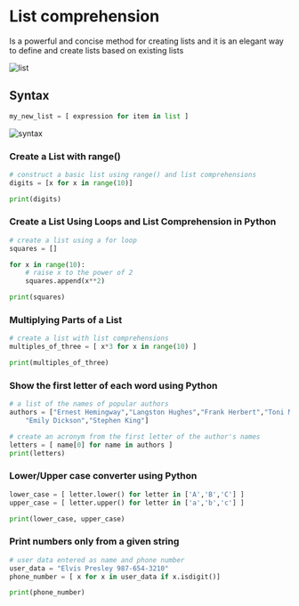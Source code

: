 # List comprehension
 Is a powerful and concise method for creating lists and it is an elegant way to define and create lists based on existing lists

![list](https://www.freecodecamp.org/news/content/images/2021/07/list-comprehension-1.png)
## Syntax

```python
my_new_list = [ expression for item in list ]
```
![syntax](https://cdn.programiz.com/sites/tutorial2program/files/lc.jpg)

### Create a List with range()
```python
# construct a basic list using range() and list comprehensions
digits = [x for x in range(10)]

print(digits)
```
### Create a List Using Loops and List Comprehension in Python 
```python
# create a list using a for loop
squares = []

for x in range(10):
    # raise x to the power of 2
    squares.append(x**2)

print(squares)
```

### Multiplying Parts of a List

```python 
# create a list with list comprehensions
multiples_of_three = [ x*3 for x in range(10) ]

print(multiples_of_three)
```
### Show the first letter of each word using Python

```python
# a list of the names of popular authors
authors = ["Ernest Hemingway","Langston Hughes","Frank Herbert","Toni Morrison",
    "Emily Dickson","Stephen King"]

# create an acronym from the first letter of the author's names
letters = [ name[0] for name in authors ]
print(letters)
```

### Lower/Upper case converter using Python

```python
lower_case = [ letter.lower() for letter in ['A','B','C'] ]
upper_case = [ letter.upper() for letter in ['a','b','c'] ]

print(lower_case, upper_case)
```
### Print numbers only from a given string

```python
# user data entered as name and phone number
user_data = "Elvis Presley 987-654-3210"
phone_number = [ x for x in user_data if x.isdigit()]

print(phone_number)
```

